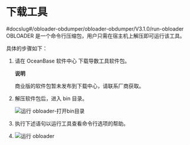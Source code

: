 下载工具 
=========================
#docslug#/obloader-obdumper/obloader-obdumper/V3.1.0/run-obloader
OBLOADER 是一个命令行压缩包，用户只需在宿主机上解压即可运行该工具。

具体的步骤如下：

1. 请在 OceanBase 软件中心 下载导数工具软件包。

   **说明**

   

   商业版的软件包暂未发布到下载中心，请联系厂商获取。

   

2. 解压软件包后，进入 bin 目录。

   ![运行 obloader-打开bin目录](https://help-static-aliyun-doc.aliyuncs.com/assets/img/zh-CN/5692915561/p406721.png)

   

3. 执行下述语句以运行工具查看命令行选项的帮助。

   

4. ![运行 obloader](https://help-static-aliyun-doc.aliyuncs.com/assets/img/zh-CN/8267725561/p406851.png)



